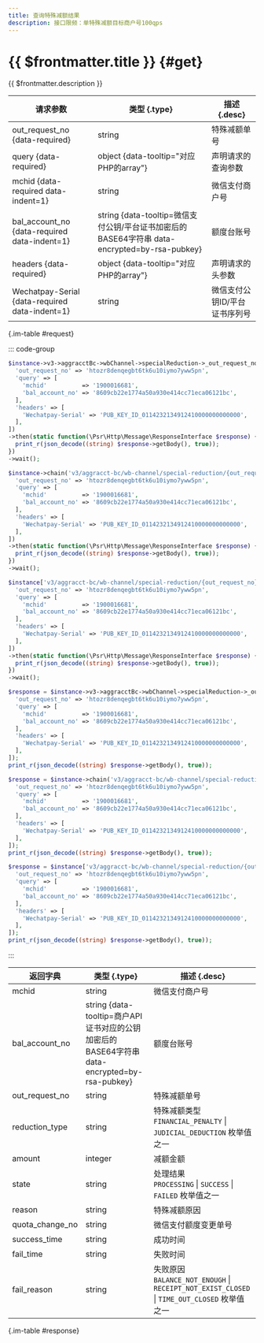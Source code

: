 ```yaml
---
title: 查询特殊减额结果
description: 接口限频：单特殊减额目标商户号100qps
---
```


# {{ $frontmatter.title }} {#get}

{{ $frontmatter.description }}

| 请求参数 | 类型 {.type} | 描述 {.desc}
| --- | --- | ---
| out_request_no {data-required} | string | 特殊减额单号
| query {data-required} | object {data-tooltip="对应PHP的array"} | 声明请求的查询参数
| mchid {data-required data-indent=1} | string | 微信支付商户号
| bal_account_no {data-required data-indent=1} | string {data-tooltip=微信支付公钥/平台证书加密后的BASE64字符串 data-encrypted=by-rsa-pubkey} | 额度台账号
| headers {data-required} | object {data-tooltip="对应PHP的array"} | 声明请求的头参数
| Wechatpay-Serial {data-required data-indent=1} | string | 微信支付公钥ID/平台证书序列号

{.im-table #request}

::: code-group

```php [异步纯链式]
$instance->v3->aggracctBc->wbChannel->specialReduction->_out_request_no_->getAsync([
  'out_request_no' => 'htozr8denqegbt6tk6u10iymo7yww5pn',
  'query' => [
    'mchid'          => '1900016681',
    'bal_account_no' => '8609cb22e1774a50a930e414cc71eca06121bc',
  ],
  'headers' => [
    'Wechatpay-Serial' => 'PUB_KEY_ID_0114232134912410000000000000',
  ],
])
->then(static function(\Psr\Http\Message\ResponseInterface $response) {
  print_r(json_decode((string) $response->getBody(), true));
})
->wait();
```

```php [异步声明式]
$instance->chain('v3/aggracct-bc/wb-channel/special-reduction/{out_request_no}')->getAsync([
  'out_request_no' => 'htozr8denqegbt6tk6u10iymo7yww5pn',
  'query' => [
    'mchid'          => '1900016681',
    'bal_account_no' => '8609cb22e1774a50a930e414cc71eca06121bc',
  ],
  'headers' => [
    'Wechatpay-Serial' => 'PUB_KEY_ID_0114232134912410000000000000',
  ],
])
->then(static function(\Psr\Http\Message\ResponseInterface $response) {
  print_r(json_decode((string) $response->getBody(), true));
})
->wait();
```

```php [异步属性式]
$instance['v3/aggracct-bc/wb-channel/special-reduction/{out_request_no}']->getAsync([
  'out_request_no' => 'htozr8denqegbt6tk6u10iymo7yww5pn',
  'query' => [
    'mchid'          => '1900016681',
    'bal_account_no' => '8609cb22e1774a50a930e414cc71eca06121bc',
  ],
  'headers' => [
    'Wechatpay-Serial' => 'PUB_KEY_ID_0114232134912410000000000000',
  ],
])
->then(static function(\Psr\Http\Message\ResponseInterface $response) {
  print_r(json_decode((string) $response->getBody(), true));
})
->wait();
```

```php [同步纯链式]
$response = $instance->v3->aggracctBc->wbChannel->specialReduction->_out_request_no_->get([
  'out_request_no' => 'htozr8denqegbt6tk6u10iymo7yww5pn',
  'query' => [
    'mchid'          => '1900016681',
    'bal_account_no' => '8609cb22e1774a50a930e414cc71eca06121bc',
  ],
  'headers' => [
    'Wechatpay-Serial' => 'PUB_KEY_ID_0114232134912410000000000000',
  ],
]);
print_r(json_decode((string) $response->getBody(), true));
```

```php [同步声明式]
$response = $instance->chain('v3/aggracct-bc/wb-channel/special-reduction/{out_request_no}')->get([
  'out_request_no' => 'htozr8denqegbt6tk6u10iymo7yww5pn',
  'query' => [
    'mchid'          => '1900016681',
    'bal_account_no' => '8609cb22e1774a50a930e414cc71eca06121bc',
  ],
  'headers' => [
    'Wechatpay-Serial' => 'PUB_KEY_ID_0114232134912410000000000000',
  ],
]);
print_r(json_decode((string) $response->getBody(), true));
```

```php [同步属性式]
$response = $instance['v3/aggracct-bc/wb-channel/special-reduction/{out_request_no}']->get([
  'out_request_no' => 'htozr8denqegbt6tk6u10iymo7yww5pn',
  'query' => [
    'mchid'          => '1900016681',
    'bal_account_no' => '8609cb22e1774a50a930e414cc71eca06121bc',
  ],
  'headers' => [
    'Wechatpay-Serial' => 'PUB_KEY_ID_0114232134912410000000000000',
  ],
]);
print_r(json_decode((string) $response->getBody(), true));
```

:::

| 返回字典 | 类型 {.type} | 描述 {.desc}
| --- | --- | ---
| mchid | string | 微信支付商户号
| bal_account_no | string {data-tooltip=商户API证书对应的公钥加密后的BASE64字符串 data-encrypted=by-rsa-pubkey} | 额度台账号
| out_request_no | string | 特殊减额单号
| reduction_type | string | 特殊减额类型<br/>`FINANCIAL_PENALTY` \| `JUDICIAL_DEDUCTION` 枚举值之一
| amount | integer | 减额金额
| state | string | 处理结果<br/>`PROCESSING` \| `SUCCESS` \| `FAILED` 枚举值之一
| reason | string | 特殊减额原因
| quota_change_no | string | 微信支付额度变更单号
| success_time | string | 成功时间
| fail_time | string | 失败时间
| fail_reason | string | 失败原因<br/>`BALANCE_NOT_ENOUGH` \| `RECEIPT_NOT_EXIST_CLOSED` \| `TIME_OUT_CLOSED` 枚举值之一

{.im-table #response}

